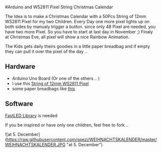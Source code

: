#Arduino and WS2811 Pixel String Christmas Calendar

The Idea is to make a Christmas Calendar with a 50Pcs String of 12mm WS2811 Pixel for my two Children. Every Day one more pixel lights up on both sides by manualy trigger a button. since only 48 Pixel are needed, you have two more Pixel. So you have to start at last day in November ;) Finaly at Christmas Eve, all pixel will show a nice Rainbow Animation.

The Kids gets daily theirs goodies in a little paper breadbag and if empty they can pull it over the pixel of the day ..  

## Hardware

* Arduino Uno Board (Or one of the others .. )
* I use this [String of 12mm WS2811 Pixel](http://www.aliexpress.com/item/AAA-12mm-WS2811-led-pixel-module-IP68-waterproof-DC5V-full-color-RGB-string-christmas-LED-light/1022672558.html "bought at aliexpress")
* some paper breadbags like [this](http://www.amazon.de/Papierfaltenbeutel-Cellulose-gef%C3%A4delt-24x10x5cm-weiss/dp/B003OOJMI0/ref=sr_1_1/276-4203939-8001601?ie=UTF8&qid=1449249971&sr=8-1&keywords=brotbeutel+papier)

## Software

[FastLED Library](http://fastled.io/ "get FastLED Library") is needed

If you be inspired or have only one children, feel free to fork .. 

![at 5. December] (https://raw.githubusercontent.com/spezi/WEIHNACHTSKALENDER/master/WEIHNACHTSKALENDER.JPG "at 5. December")

 
